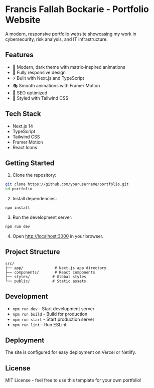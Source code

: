 # Francis Fallah Bockarie - Portfolio Website

A modern, responsive portfolio website showcasing my work in cybersecurity, risk analysis, and IT infrastructure.

## Features

- 🎨 Modern, dark theme with matrix-inspired animations
- 📱 Fully responsive design
- ⚡ Built with Next.js and TypeScript
- 🎭 Smooth animations with Framer Motion
- 🎯 SEO optimized
- 🎨 Styled with Tailwind CSS

## Tech Stack

- Next.js 14
- TypeScript
- Tailwind CSS
- Framer Motion
- React Icons

## Getting Started

1. Clone the repository:
```bash
git clone https://github.com/yourusername/portfolio.git
cd portfolio
```

2. Install dependencies:
```bash
npm install
```

3. Run the development server:
```bash
npm run dev
```

4. Open [http://localhost:3000](http://localhost:3000) in your browser.

## Project Structure

```
src/
├── app/              # Next.js app directory
├── components/       # React components
├── styles/          # Global styles
└── public/          # Static assets
```

## Development

- `npm run dev` - Start development server
- `npm run build` - Build for production
- `npm run start` - Start production server
- `npm run lint` - Run ESLint

## Deployment

The site is configured for easy deployment on Vercel or Netlify.

## License

MIT License - feel free to use this template for your own portfolio!
